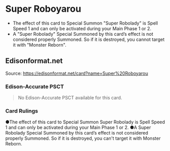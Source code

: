 # Super Roboyarou

*   The effect of this card to Special Summon "Super Robolady" is Spell Speed 1 and can only be activated during your Main Phase 1 or 2.
*   A "Super Robolady" Special Summoned by this card’s effect is not considered properly Summoned. So if it is destroyed, you cannot target it with "Monster Reborn".

## Edisonformat.net

Source: https://edisonformat.net/card?name=Super%20Roboyarou

### Edison-Accurate PSCT

> No Edison-Accurate PSCT available for this card.

### Card Rulings

●The effect of this card to Special Summon Super Robolady is Spell Speed 1 and can only be activated during your Main Phase 1 or 2.
●A Super Robolady Special Summoned by this card’s effect is not considered properly Summoned. So if it is destroyed, you can't target it with Monster Reborn.
            